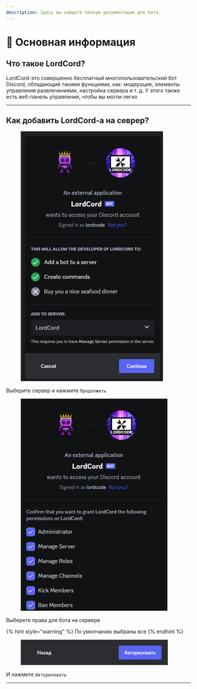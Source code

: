 ```yaml
---
description: Здесь вы найдете полную документацию для бота.
---
```


# 📕 Основная информация

## Что такое LordCord?

LordCord-это совершенно бесплатный многопользовательский бот Discord, обладающий такими функциями, как: модерация, элементы управления развлечениями, настройка сервера и т. д. У этого также есть веб-панель управления, чтобы вы могли легко

***

## Как добавить LordCord-а на севрер?

<figure><img src=".gitbook/assets/2023-12-01_19-26-40 (3).png" alt=""><figcaption></figcaption></figure>

Выберите сервер и нажмите `Продолжить`

<figure><img src=".gitbook/assets/2023-12-01_19-29-58.png" alt=""><figcaption></figcaption></figure>

Выберете права для бота на сервере

{% hint style="warning" %}
По умолчанию выбраны все
{% endhint %}

<figure><img src=".gitbook/assets/image (11).png" alt=""><figcaption></figcaption></figure>

И нажмите _`Авторизовать`_

***
